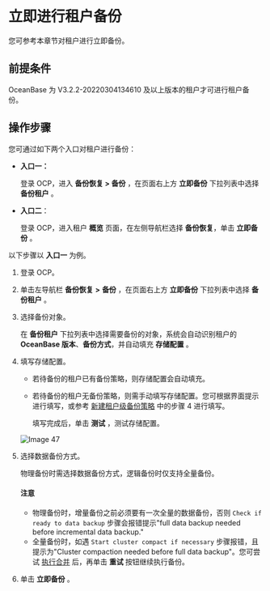 # 立即进行租户备份

您可参考本章节对租户进行立即备份。

## 前提条件

OceanBase 为 V3.2.2-20220304134610 及以上版本的租户才可进行租户备份。

## 操作步骤

您可通过如下两个入口对租户进行备份：

* **入口一：**

    登录 OCP，进入 **备份恢复 > 备份** ，在页面右上方 **立即备份** 下拉列表中选择 **备份租户** 。

* **入口二**：

    登录 OCP，进入租户 **概览** 页面，在左侧导航栏选择 **备份恢复**，单击 **立即备份** 。

以下步骤以 **入口一** 为例。

1. 登录 OCP。

2. 单击左导航栏 **备份恢复** **\>** **备份** ，在页面右上方 **立即备份** 下拉列表中选择 **备份租户** 。

3. 选择备份对象。

   在 **备份租户** 下拉列表中选择需要备份的对象，系统会自动识别租户的 **OceanBase 版本**、**备份方式**，并自动填充 **存储配置** 。

4. 填写存储配置。

   * 若待备份的租户已有备份策略，则存储配置会自动填充。

   * 若待备份的租户无备份策略，则需手动填写存储配置。您可根据界面提示进行填写，或参考 [新建租户级备份策略](../500.regular-backup/200.manage-tenant-backup-strategy/100.creat-a-tenant-backup-stategy.md) 中的步骤 4 进行填写。

     填写完成后，单击 **测试** ，测试存储配置。

   ![Image 47](https://obbusiness-private.oss-cn-shanghai.aliyuncs.com/doc/img/ocp/401/%E5%AD%98%E5%82%A8%E9%85%8D%E7%BD%AE1.png)

5. 选择数据备份方式。

   物理备份时需选择数据备份方式，逻辑备份时仅支持全量备份。

    <main id="notice" type='notice'>
    <h4>注意</h4>
    <ul>
    <li>物理备份时，增量备份之前必须要有一次全量的数据备份，否则 <code>Check if ready to data backup</code> 步骤会报错提示&quot;full data backup needed before incremental data backup.&quot;</li>
    <li>全量备份时，如遇 <code>Start cluster compact if necessary</code> 步骤报错，且提示为&quot;Cluster compaction needed before full data backup&quot;。您可尝试 <a href="../../600.cluster-functions/1100.manage-cluster-merge/200.cluster-perform-merge.md">执行合并</a> 后，再单击 <strong>重试</strong> 按钮继续执行备份。</li>
    </ul>
    </main>

6. 单击 **立即备份** 。
